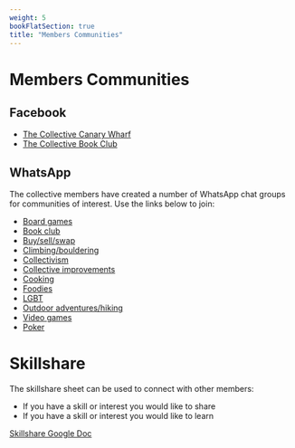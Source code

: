 ```yaml
---
weight: 5
bookFlatSection: true
title: "Members Communities"
---
```


# Members Communities

## Facebook

* [The Collective Canary Wharf](https://www.facebook.com/groups/665457580563659)
* [The Collective Book Club](https://www.facebook.com/groups/496962997620620)

## WhatsApp

The collective members have created a number of WhatsApp chat groups for communities of interest. Use the links below to join:

* [Board games](https://chat.whatsapp.com/DFcM8QAIHo7Itu40W95ZMr)
* [Book club](https://chat.whatsapp.com/DuC7hiwRR9t8z120t3XFkr)
* [Buy/sell/swap](https://chat.whatsapp.com/JsfsXmzRwteHUGQCpdvKEP)
* [Climbing/bouldering](https://chat.whatsapp.com/HZ8oiYBvtYsDUqG3lMVW1l)
* [Collectivism](https://chat.whatsapp.com/FnlVHvulPAx6n44Jvh5tyA)
* [Collective improvements](https://chat.whatsapp.com/EgRBaFKVho0A0XrFc8NzSV)
* [Cooking](https://chat.whatsapp.com/HI6TFbIZDwTJnrRryb94el)
* [Foodies](https://chat.whatsapp.com/CsnCB23b17I48l4f1ht2s1)
* [LGBT](https://chat.whatsapp.com/JbrX6wzzyKZ9cKUuox8UeF)
* [Outdoor adventures/hiking](https://chat.whatsapp.com/FnMtOP6cuM2HSI7bnh05YA)
* [Video games](https://chat.whatsapp.com/J0HRgvbLcre8PbVVhJoWfs)
* [Poker](https://chat.whatsapp.com/HVlFDyOeypzF2ePSvFmoGV)

# Skillshare

The skillshare sheet can be used to connect with other members:

* If you have a skill or interest you would like to share
* If you have a skill or interest you would like to learn

[Skillshare Google Doc](https://docs.google.com/spreadsheets/d/1HQi8xqN9-OPMzL_Uk6iPfB-fm7DIH8Lr5_uiMBdogYg/edit?usp=sharing)
